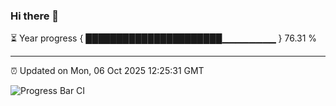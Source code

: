 ### Hi there 👋

⏳ Year progress { ██████████████████████▁▁▁▁▁▁▁▁ } 76.31 %

---

⏰ Updated on Mon, 06 Oct 2025 12:25:31 GMT

![Progress Bar CI](https://github.com/code-lakshay/GitHub-Actions-Demo/workflows/Progress%20Bar%20CI/badge.svg)
